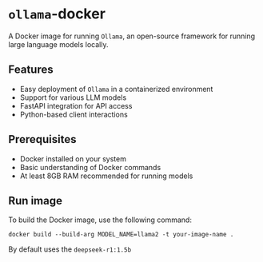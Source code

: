 # `ollama`-docker

A Docker image for running `Ollama`, an open-source framework for running large language models locally.

## Features

- Easy deployment of `Ollama` in a containerized environment
- Support for various LLM models
- FastAPI integration for API access
- Python-based client interactions

## Prerequisites

- Docker installed on your system
- Basic understanding of Docker commands
- At least 8GB RAM recommended for running models

## Run image

To build the Docker image, use the following command:

```
docker build --build-arg MODEL_NAME=llama2 -t your-image-name .
```

By default uses the `deepseek-r1:1.5b`
